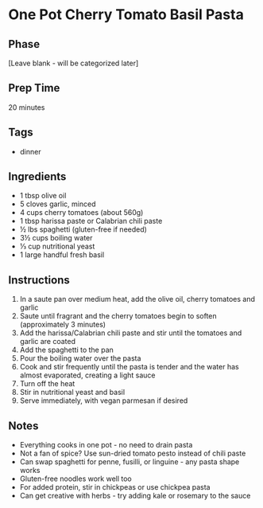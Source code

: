 # One Pot Cherry Tomato Basil Pasta

## Phase
[Leave blank - will be categorized later]

## Prep Time
20 minutes

## Tags
- dinner

## Ingredients
- 1 tbsp olive oil
- 5 cloves garlic, minced
- 4 cups cherry tomatoes (about 560g)
- 1 tbsp harissa paste or Calabrian chili paste
- ½ lbs spaghetti (gluten-free if needed)
- 3½ cups boiling water
- ⅓ cup nutritional yeast
- 1 large handful fresh basil

## Instructions
1. In a saute pan over medium heat, add the olive oil, cherry tomatoes and garlic
2. Saute until fragrant and the cherry tomatoes begin to soften (approximately 3 minutes)
3. Add the harissa/Calabrian chili paste and stir until the tomatoes and garlic are coated
4. Add the spaghetti to the pan
5. Pour the boiling water over the pasta
6. Cook and stir frequently until the pasta is tender and the water has almost evaporated, creating a light sauce
7. Turn off the heat
8. Stir in nutritional yeast and basil
9. Serve immediately, with vegan parmesan if desired

## Notes
- Everything cooks in one pot - no need to drain pasta
- Not a fan of spice? Use sun-dried tomato pesto instead of chili paste
- Can swap spaghetti for penne, fusilli, or linguine - any pasta shape works
- Gluten-free noodles work well too
- For added protein, stir in chickpeas or use chickpea pasta
- Can get creative with herbs - try adding kale or rosemary to the sauce
